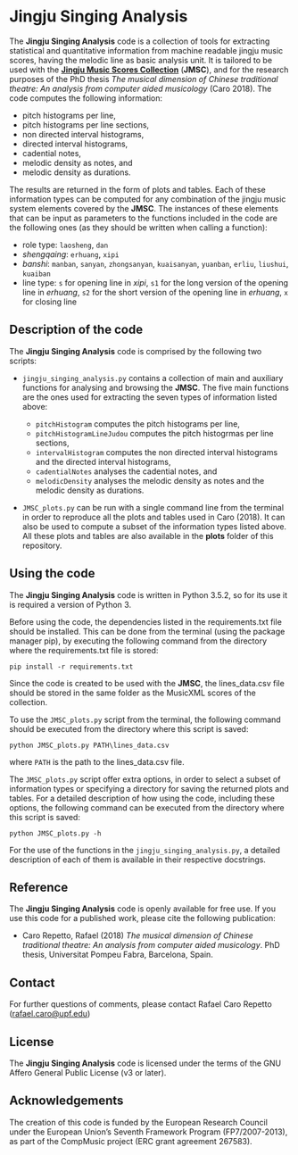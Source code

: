 # Jingju Singing Analysis

The **Jingju Singing Analysis** code is a collection of tools for extracting statistical and quantitative information from machine readable jingju music scores, having the melodic line as basic analysis unit. It is tailored to be used with the [**Jingju Music Scores Collection**](https://doi.org/10.5281/zenodo.1285612) (**JMSC**), and for the research purposes of the PhD thesis *The musical dimension of
Chinese traditional theatre: An analysis from computer aided musicology* (Caro 2018). The code computes the following information:
- pitch histograms per line,
- pitch histograms per line sections,
- non directed interval histograms,
- directed interval histograms,
- cadential notes,
- melodic density as notes, and
- melodic density as durations.

The results are returned in the form of plots and tables. Each of these information types can be computed for any combination of the jingju music system elements covered by the **JMSC**. The instances of these elements that can be input as parameters to the functions included in the code are the following ones (as they should be written when calling a function):
- role type: `laosheng`, `dan`
- *shengqaing*: `erhuang`, `xipi`
- *banshi*: `manban`, `sanyan`, `zhongsanyan`, `kuaisanyan`, `yuanban`, `erliu`, `liushui`, `kuaiban`
- line type: `s` for opening line in *xipi*, `s1` for the long version of the opening line in *erhuang*, `s2` for the short version of the opening line in *erhuang*, `x` for closing line

## Description of the code
The **Jingju Singing Analysis** code is comprised by the following two scripts:
- `jingju_singing_analysis.py` contains a collection of main and auxiliary functions for analysing and browsing the **JMSC**. The five main functions are the ones used for extracting the seven types of information listed above:
    - `pitchHistogram` computes the pitch histograms per line,
    - `pitchHistogramLineJudou` computes the pitch histogrmas per line sections,
    - `intervalHistogram` computes the non directed interval histograms and the directed interval histograms,
    - `cadentialNotes` analyses the cadential notes, and
    - `melodicDensity` analyses the melodic density as notes and the melodic density as durations.


- `JMSC_plots.py` can be run with a single command line from the terminal in order to reproduce all the plots and tables used in Caro (2018). It can also be used to compute a subset of the information types listed above. All these plots and tables are also available in the **plots** folder of this repository.

## Using the code
The **Jingju Singing Analysis** code is written in Python 3.5.2, so for its use it is required a version of Python 3.

Before using the code, the dependencies listed in the requirements.txt file should be installed. This can be done from the terminal (using the package manager pip), by executing the following command from the directory where the requirements.txt file is stored:

    pip install -r requirements.txt

Since the code is created to be used with the **JMSC**, the lines_data.csv file should be stored in the same folder as the MusicXML scores of the collection.

To use the `JMSC_plots.py` script from the terminal, the following command should be executed from the directory where this script is saved:

    python JMSC_plots.py PATH\lines_data.csv

where `PATH` is the path to the lines_data.csv file.

The `JMSC_plots.py` script offer extra options, in order to select a subset of information types or specifying a directory for saving the returned plots and tables. For a detailed description of how using the code, including these options, the following command can be executed from the directory where this script is saved:

    python JMSC_plots.py -h

For the use of the functions in the `jingju_singing_analysis.py`, a detailed description of each of them is available in their respective docstrings.

## Reference
The **Jingju Singing Analysis** code is openly available for free use. If you use this code for a published work, please cite the following publication:

- Caro Repetto, Rafael (2018) *The musical dimension of
Chinese traditional theatre: An analysis from computer aided musicology*. PhD thesis, Universitat Pompeu Fabra, Barcelona, Spain.

## Contact
For further questions of comments, please contact Rafael Caro Repetto (rafael.caro@upf.edu)

## License
 The **Jingju Singing Analysis** code is licensed under the terms of the GNU Affero General Public License (v3 or later).

## Acknowledgements
The creation of this code is funded by the European Research Council under the European Union’s Seventh Framework Program (FP7/2007-2013), as part of the CompMusic project (ERC grant agreement 267583).
